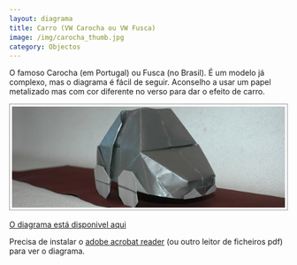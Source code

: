 ```yaml
---
layout: diagrama
title: Carro (VW Carocha ou VW Fusca)
image: /img/carocha_thumb.jpg
category: Objectos
---
```


O famoso Carocha (em Portugal) ou Fusca (no Brasil). É um modelo já complexo, mas o diagrama é fácil de seguir. Aconselho a usar um papel metalizado mas com cor diferente no verso para dar o efeito de carro.

![Carro](/img/carocha.jpg)

[O diagrama está disponivel aqui](/img/carocha.pdf)

Precisa de instalar o [adobe acrobat reader](http://get.adobe.com/br/reader/) (ou outro leitor de ficheiros pdf) para ver o diagrama.
